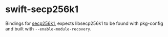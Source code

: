 
swift-secp256k1
===============

Bindings for [secp256k1](https://github.com/bitcoin-core/secp256k1), expects libsecp256k1 to be found with pkg-config and built with `--enable-module-recovery`.
